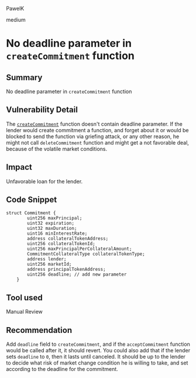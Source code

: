 PawelK

medium

# No deadline parameter in `createCommitment` function

## Summary

No deadline parameter in `createCommitment` function


## Vulnerability Detail

The [`createCommitment`](https://github.com/teller-protocol/teller-protocol-v2/blob/cb66c9e348cdf1fd6d9b0416a49d663f5b6a693c/packages/contracts/contracts/LenderCommitmentForwarder.sol#L177) function  doesn't contain deadline parameter. If the lender would create commitment a function, and forget about it or would be blocked to send the function via griefing attack, or any other reason, he might not call `deleteCommitment` function and might get a not favorable deal, because of the volatile market conditions. 

## Impact

Unfavorable loan for the lender.

## Code Snippet

```solidity
struct Commitment {
        uint256 maxPrincipal;
        uint32 expiration;
        uint32 maxDuration;
        uint16 minInterestRate;
        address collateralTokenAddress;
        uint256 collateralTokenId;
        uint256 maxPrincipalPerCollateralAmount;
        CommitmentCollateralType collateralTokenType;
        address lender;
        uint256 marketId;
        address principalTokenAddress;
        uint256 deadline; // add new parameter
    }
```

## Tool used

Manual Review

## Recommendation

Add `deadline` field to `createCommitment`, and if the `acceptCommitment` function would be called after it, it should revert. 
You could also add that if the lender sets `deadline` to `0`, then it lasts until canceled.
It should be up to the lender to decide what risk of market change condition he is willing to take, and set according to the deadline for the commitment.
